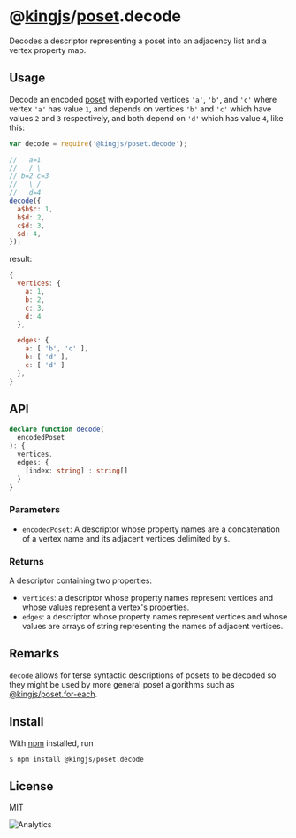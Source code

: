 # @[kingjs](https://www.npmjs.com/package/kingjs)/[poset](https://www.npmjs.com/package/@kingjs/poset).decode
Decodes a descriptor representing a poset into an adjacency list and a vertex property map.

## Usage
Decode an encoded [poset](https://en.wikipedia.org/wiki/Partially_ordered_set) with exported vertices `'a'`, `'b'`, and `'c'` where vertex `'a'` has value `1`, and depends on vertices `'b'` and `'c'` which have values `2` and `3` respectively, and both depend on `'d'` which has value `4`, like this:
```js
var decode = require('@kingjs/poset.decode');

//   a=1
//   / \
// b=2 c=3
//   \ /
//   d=4
decode({
  a$b$c: 1,
  b$d: 2,
  c$d: 3,
  $d: 4,
});
```
result:
```js
{
  vertices: {
    a: 1,
    b: 2,
    c: 3,
    d: 4
  },

  edges: {
    a: [ 'b', 'c' ],
    b: [ 'd' ],
    c: [ 'd' ]
  },
}
```
## API
```ts
declare function decode(
  encodedPoset
): {
  vertices,
  edges: { 
    [index: string] : string[]
  }
}
```
### Parameters
- `encodedPoset`: A descriptor whose property names are a concatenation of a vertex name and its adjacent vertices delimited by `$`. 
### Returns
A descriptor containing two properties:
- `vertices`: a descriptor whose property names represent vertices and whose values represent a vertex's properties. 
- `edges`: a descriptor whose property names represent vertices and whose values are arrays of string representing the names of adjacent vertices.
## Remarks
`decode` allows for terse syntactic descriptions of posets to be decoded so they might be used by more general poset algorithms such as [@kingjs/poset.for-each](https://www.npmjs.com/package/@kingjs/poset.for-each).
## Install
With [npm](https://npmjs.org/) installed, run
```
$ npm install @kingjs/poset.decode
```
## License
MIT

![Analytics](https://analytics.kingjs.net/poset/decode)
